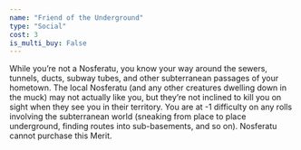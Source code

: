 ```yaml
---
name: "Friend of the Underground"
type: "Social"
cost: 3
is_multi_buy: False
---
```


While you’re not a Nosferatu, you know your way around the sewers, tunnels, ducts, subway tubes, and other subterranean passages of your hometown. The local Nosferatu (and any other creatures dwelling down in the muck) may not actually like you, but they’re not inclined to kill you on sight when they see you in their territory. You are at -1 difficulty on any rolls involving the subterranean world (sneaking from place to place underground, finding routes into sub-basements, and so on). Nosferatu cannot purchase this Merit.